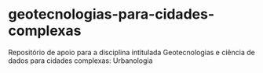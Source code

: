 # geotecnologias-para-cidades-complexas
Repositório de apoio para a disciplina intitulada Geotecnologias e ciência de dados para cidades complexas: Urbanologia
